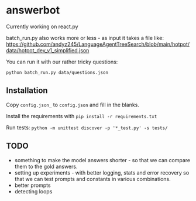 # answerbot

Currently working on react.py

batch_run.py also works more or less - as input it takes a file like: 
https://github.com/andyz245/LanguageAgentTreeSearch/blob/main/hotpot/data/hotpot_dev_v1_simplified.json

You can run it with our rather tricky questions:

`python batch_run.py data/questions.json`

## Installation

Copy `config.json_` to `config.json` and fill in the blanks.

Install the requirements with `pip install -r requirements.txt`

Run tests:
`python -m unittest discover -p '*_test.py' -s tests/`

## TODO
* something to make the model answers shorter - so that we can compare them to the gold answers.
* setting up experiments - with better logging, stats and error recovery so that we can test prompts and constants in various combinations.
* better prompts
* detecting loops
